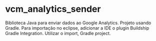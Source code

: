 # vcm_analytics_sender
Biblioteca Java para enviar dados ao Google Analytics.
Projeto usando Gradle. Para importação no eclipse, adicionar a IDE o plugin Buildship Gradle Integration. Utilizar o import, Gradle project.